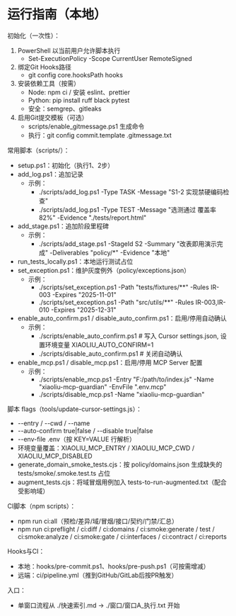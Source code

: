 # 运行指南（本地）

初始化（一次性）：
1) PowerShell 以当前用户允许脚本执行
   - Set-ExecutionPolicy -Scope CurrentUser RemoteSigned
2) 绑定Git Hooks路径
   - git config core.hooksPath hooks
3) 安装依赖工具（按需）
   - Node: npm ci / 安装 eslint、prettier
   - Python: pip install ruff black pytest
   - 安全：semgrep、gitleaks
4) 启用Git提交模板（可选）
   - scripts/enable_gitmessage.ps1 生成命令
   - 执行：git config commit.template .gitmessage.txt

常用脚本（scripts/）：
- setup.ps1：初始化（执行1、2步）
- add_log.ps1：追加记录
  - 示例：
    - ./scripts/add_log.ps1 -Type TASK -Message "S1-2 实现禁硬编码检查"
    - ./scripts/add_log.ps1 -Type TEST -Message "选测通过 覆盖率82%" -Evidence "./tests/report.html"
- add_stage.ps1：追加阶段里程碑
  - 示例：
    - ./scripts/add_stage.ps1 -StageId S2 -Summary "改表即用演示完成" -Deliverables "policy/*" -Evidence "本地"
- run_tests_locally.ps1：本地运行测试占位
- set_exception.ps1：维护灰度例外（policy/exceptions.json）
  - 示例：
    - ./scripts/set_exception.ps1 -Path "tests/fixtures/**" -Rules IR-003 -Expires "2025-11-01"
    - ./scripts/set_exception.ps1 -Path "src/utils/**" -Rules IR-003,IR-010 -Expires "2025-12-31"
 - enable_auto_confirm.ps1 / disable_auto_confirm.ps1：启用/停用自动确认
   - 示例：
     - ./scripts/enable_auto_confirm.ps1  # 写入 Cursor settings.json, 设置环境变量 XIAOLIU_AUTO_CONFIRM=1
     - ./scripts/disable_auto_confirm.ps1 # 关闭自动确认
 - enable_mcp.ps1 / disable_mcp.ps1：启用/停用 MCP Server 配置
   - 示例：
     - ./scripts/enable_mcp.ps1 -Entry "F:/path/to/index.js" -Name "xiaoliu-mcp-guardian" -EnvFile ".env.mcp"
     - ./scripts/disable_mcp.ps1 -Name "xiaoliu-mcp-guardian"

脚本 flags（tools/update-cursor-settings.js）：
- --entry / --cwd / --name
- --auto-confirm true|false / --disable true|false
- --env-file .env（按 KEY=VALUE 行解析）
- 环境变量覆盖：XIAOLIU_MCP_ENTRY / XIAOLIU_MCP_CWD / XIAOLIU_MCP_DISABLED
 - generate_domain_smoke_tests.cjs：按 policy/domains.json 生成缺失的 tests/smoke/<domain>.smoke.test.ts 占位
 - augment_tests.cjs：将域冒烟用例加入 tests-to-run-augmented.txt（配合受影响域）

CI脚本（npm scripts）：
- npm run ci:all（预检/差异/域/冒烟/接口/契约/门禁/汇总）
- npm run ci:preflight / ci:diff / ci:domains / ci:smoke:generate / test / ci:smoke:analyze / ci:smoke:gate / ci:interfaces / ci:contract / ci:reports

Hooks与CI：
- 本地：hooks/pre-commit.ps1、hooks/pre-push.ps1（可按需增减）
- 远端：ci/pipeline.yml（推到GitHub/GitLab后按PR触发）

入口：
- 单窗口流程从 ./快速索引.md → ./窗口/窗口A_执行.txt 开始
